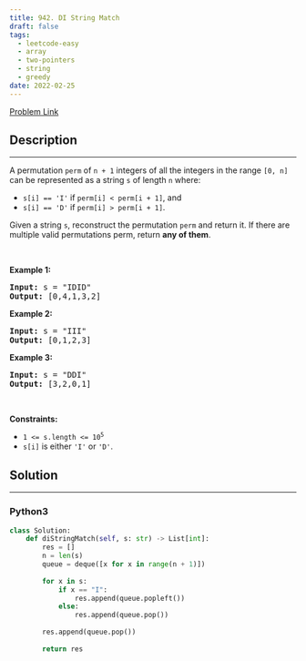 ```yaml
---
title: 942. DI String Match
draft: false
tags: 
  - leetcode-easy
  - array
  - two-pointers
  - string
  - greedy
date: 2022-02-25
---
```


[Problem Link](https://leetcode.com/problems/di-string-match/)

## Description

---
<p>A permutation <code>perm</code> of <code>n + 1</code> integers of all the integers in the range <code>[0, n]</code> can be represented as a string <code>s</code> of length <code>n</code> where:</p>

<ul>
	<li><code>s[i] == &#39;I&#39;</code> if <code>perm[i] &lt; perm[i + 1]</code>, and</li>
	<li><code>s[i] == &#39;D&#39;</code> if <code>perm[i] &gt; perm[i + 1]</code>.</li>
</ul>

<p>Given a string <code>s</code>, reconstruct the permutation <code>perm</code> and return it. If there are multiple valid permutations perm, return <strong>any of them</strong>.</p>

<p>&nbsp;</p>
<p><strong class="example">Example 1:</strong></p>
<pre><strong>Input:</strong> s = "IDID"
<strong>Output:</strong> [0,4,1,3,2]
</pre><p><strong class="example">Example 2:</strong></p>
<pre><strong>Input:</strong> s = "III"
<strong>Output:</strong> [0,1,2,3]
</pre><p><strong class="example">Example 3:</strong></p>
<pre><strong>Input:</strong> s = "DDI"
<strong>Output:</strong> [3,2,0,1]
</pre>
<p>&nbsp;</p>
<p><strong>Constraints:</strong></p>

<ul>
	<li><code>1 &lt;= s.length &lt;= 10<sup>5</sup></code></li>
	<li><code>s[i]</code> is either <code>&#39;I&#39;</code> or <code>&#39;D&#39;</code>.</li>
</ul>


## Solution

---
### Python3
``` py title='di-string-match'
class Solution:
    def diStringMatch(self, s: str) -> List[int]:
        res = []
        n = len(s)
        queue = deque([x for x in range(n + 1)])
        
        for x in s:
            if x == "I":
                res.append(queue.popleft())
            else:
                res.append(queue.pop())
        
        res.append(queue.pop())
        
        return res
```

